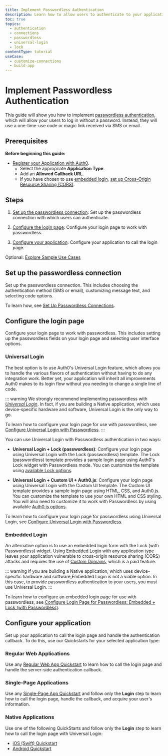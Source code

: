 ```yaml
---
title: Implement Passwordless Authentication
description: Learn how to allow users to authenticate to your application using passwordless authentication. This guide will show you how to set up your passwordless connection, configure your login screen, and configure your application.
toc: true
topics:
  - authentication
  - connections
  - passwordless
  - universal-login
  - lock
contentType: tutorial
useCase:
  - customize-connections
  - build-app
---
```

# Implement Passwordless Authentication

This guide will show you how to implement [passwordless authentication](/connections/passwordless), which will allow your users to log in without a password. Instead, they will use a one-time-use code or magic link received via SMS or email.

## Prerequisites

**Before beginning this guide:**

* [Register your Application with Auth0](/getting-started/set-up-app). 
  * Select the appropriate **Application Type**.
  * Add an **Allowed Callback URL**.
  * If you have chosen to use [embedded login](/login/embedded), [set up Cross-Origin Resource Sharing (CORS)](/dashboard/guides/applications/set-up-cors).

## Steps

1. [Set up the passwordless connection](#set-up-the-passwordless-connection): Set up the passwordless connection with which users can authenticate.

2. [Configure the login page](#configure-the-login-page): Configure your login page to work with passwordless.

3. [Configure your application](#configure-your-application): Configure your application to call the login page. 

Optional: [Explore Sample Use Cases](/connections/passwordless/concepts/sample-use-cases-rules)

## Set up the passwordless connection

Set up the passwordless connection. This includes choosing the authentication method (SMS or email), customizing message text, and selecting code options.

To learn how, see [Set Up Passwordless Connections](/dashboard/guides/connections/set-up-connections-passwordless).

## Configure the login page

Configure your login page to work with passwordless. This includes setting up the passwordless fields on your login page and selecting user interface options.

### Universal Login

The best option is to use Auth0's Universal Login feature, which allows you to handle the various flavors of authentication without having to do any integration work. Better yet, your application will inherit all improvements Auth0 makes to its login flow without you needing to change a single line of code.

::: warning
We strongly recommend implementing passwordless with <dfn data-key="universal-login">[Universal Login](/universal-login)</dfn>. In fact, if you are building a Native application, which uses device-specific hardware and software, Universal Login is the only way to go.

To learn how to configure your login page for use with passwordless, see [Configure Universal Login with Passwordless](/dashboard/guides/universal-login/configure-login-page-passwordless).
:::

You can use Universal Login with Passwordless authentication in two ways:

* **Universal Login + Lock (passwordless)**: Configure your login page using Universal Login with the Lock (passwordless) template. The Lock (passwordless) template provides a sample login page using Auth0's Lock widget with Passwordless mode. You can customize the template using [available Lock options](/libraries/lock/v11#passwordless). 

* **Universal Login + Custom UI + Auth0.js**: Configure your login page using Universal Login with the Custom UI template. The Custom UI template provides a sample login page using HTML, CSS, and Auth0.js. You can customize the template to use your own HTML and CSS styling. You will also need to customize it to work with Passwordless by using available [Auth0.js options](/libraries/auth0js/v9#passwordless-login).

To learn how to configure your login page for passwordless using Universal Login, see [Configure Universal Login with Passwordless](/dashboard/guides/universal-login/configure-login-page-passwordless).

### Embedded Login

An alternative option is to use an embedded login form with the Lock (with Passwordless) widget. Using [Embedded Login](/login/embedded) with any application type leaves your application vulnerable to cross-origin resource sharing (CORS) attacks and requires the use of [Custom Domains](/custom-domains), which is a paid feature. 

::: warning
If you are building a Native application, which uses device-specific hardware and software,Embedded Login is not a viable option. In this case, to provide passwordless authentication to your users, you must use Universal Login.
:::

To learn how to configure an embedded login page for use with passwordless, see [Configure Login Page for Passwordless: Embedded + Lock (with Passwordless)](/connections/passwordless/guides/configure-login-page-embedded).

## Configure your application

Set up your application to call the login page and handle the authentication callback. To do this, use our Quickstarts for your selected application type:

### Regular Web Applications

Use any [Regular Web App Quickstart](/quickstart/webapp) to learn how to call the login page and handle the server-side authentication callback.

### Single-Page Applications

Use any [Single-Page App Quickstart](/quickstarts/spa) and follow only the **Login** step to learn how to call the login page, handle the callback, and acquire your user's information.

### Native Applications

Use one of the following QuickStarts and follow only the **Login** step to learn how to call the login page with Universal Login:

* [iOS (Swift) Quickstart](/quickstart/native/ios-swift/00-login)
* [Android Quickstart](/quickstart/native/android/00-login)